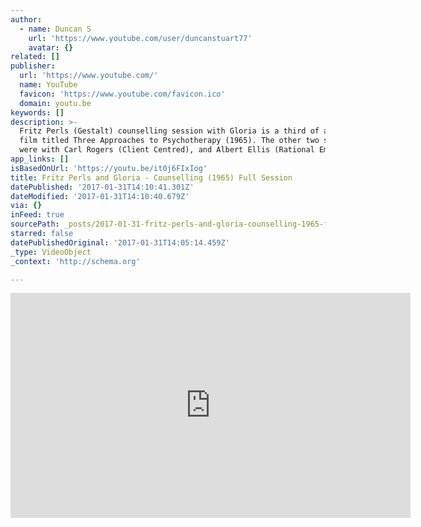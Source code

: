 ```yaml
---
author:
  - name: Duncan S
    url: 'https://www.youtube.com/user/duncanstuart77'
    avatar: {}
related: []
publisher:
  url: 'https://www.youtube.com/'
  name: YouTube
  favicon: 'https://www.youtube.com/favicon.ico'
  domain: youtu.be
keywords: []
description: >-
  Fritz Perls (Gestalt) counselling session with Gloria is a third of a training
  film titled Three Approaches to Psychotherapy (1965). The other two sessions
  were with Carl Rogers (Client Centred), and Albert Ellis (Rational Emotive).
app_links: []
isBasedOnUrl: 'https://youtu.be/it0j6FIxIog'
title: Fritz Perls and Gloria - Counselling (1965) Full Session
datePublished: '2017-01-31T14:10:41.301Z'
dateModified: '2017-01-31T14:10:40.679Z'
via: {}
inFeed: true
sourcePath: _posts/2017-01-31-fritz-perls-and-gloria-counselling-1965-full-session.md
starred: false
datePublishedOriginal: '2017-01-31T14:05:14.459Z'
_type: VideoObject
_context: 'http://schema.org'

---
```

<iframe src="https://cdn.embedly.com/widgets/media.html?src=https%3A%2F%2Fwww.youtube.com%2Fembed%2Fit0j6FIxIog%3Ffeature%3Doembed&amp;url=http%3A%2F%2Fwww.youtube.com%2Fwatch%3Fv%3Dit0j6FIxIog&amp;image=https%3A%2F%2Fi.ytimg.com%2Fvi%2Fit0j6FIxIog%2Fhqdefault.jpg&amp;key=b7d04c9b404c499eba89ee7072e1c4f7&amp;type=text%2Fhtml&amp;schema=youtube" width="640" height="360" scrolling="no" frameborder="0" allowfullscreen="" style=""></iframe>